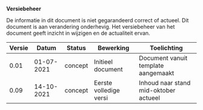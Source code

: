 **Versiebeheer**

De informatie in dit document is niet gegarandeerd correct of actueel.
Dit document is aan verandering onderhevig. Het versiebeheer van het document geeft inzicht in wijzigen en de actualiteit ervan.

| **Versie** | **Datum**      | **Status** | **Bewerking**                   | **Toelichting**                   |
|------------|----------------|------------|---------------------------------|-----------------------------------| 
| 0.01        | 01-07-2021     | concept    | Initieel document               | Document vanuit template aangemaakt     |
| 0.09        | 14-10-2021     | concept    | Eerste volledige versi          | Inhoud naar stand mid-oktober actueel     |
                           
